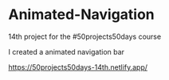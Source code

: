 # Animated-Navigation

14th project for the #50projects50days course

I created a animated navigation bar

https://50projects50days-14th.netlify.app/
